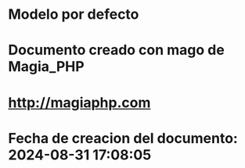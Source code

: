 # Modelo por defecto 

# Documento creado con mago de Magia_PHP 

# http://magiaphp.com 

# Fecha de creacion del documento: 2024-08-31 17:08:05 

